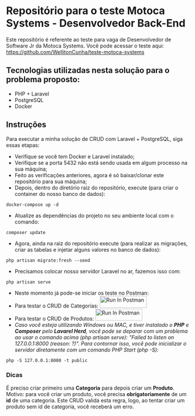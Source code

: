 # Repositório para o teste Motoca Systems - Desenvolvedor Back-End
Este repositório é referente ao teste para vaga de Desenvolvedor de Software Jr da Motoca Systems. Você pode acessar o teste aqui: https://github.com/WellitonCunha/teste-motoca-systems

## Tecnologias utilizadas nesta solução para o problema proposto:
- PHP + Laravel
- PostgreSQL
- Docker

## Instruções
Para executar a minha solução de CRUD com Laravel + PostgreSQL, siga essas etapas:
- Verifique se você tem Docker e Laravel instalado;
- Verifique se a porta 5432 não está sendo usada em algum processo na sua máquina;
- Feito as verificações anteriores, agora é só baixar/clonar este repositório para sua máquina;
- Depois, dentro do diretório raiz do repositório, execute (para criar o container do nosso banco de dados):
```
docker-compose up -d
```
- Atualize as dependências do projeto no seu ambiente local com o comando:
```
composer update
```
- Agora, ainda na raiz do repositório execute (para realizar as migrações, criar as tabelas e injetar alguns valores no banco de dados):
```
php artisan migrate:fresh --seed
```
- Precisamos colocar nosso servidor Laravel no ar, fazemos isso com:
```
php artisan serve
```
- Neste momento já pode-se iniciar os teste no Postman:
- Para testar o CRUD de Categorias: [<img src="https://run.pstmn.io/button.svg" alt="Run In Postman" style="width: 128px; height: 32px;">](https://app.getpostman.com/run-collection/25152432-f27986ed-cda1-4bb1-a920-34d17c7dcddb?action=collection%2Ffork&source=rip_markdown&collection-url=entityId%3D25152432-f27986ed-cda1-4bb1-a920-34d17c7dcddb%26entityType%3Dcollection%26workspaceId%3D2e130b77-f16e-4748-87e5-7b29c357e85e)
- Para testar o CRUD de Produtos: [<img src="https://run.pstmn.io/button.svg" alt="Run In Postman" style="width: 128px; height: 32px;">](https://app.getpostman.com/run-collection/25152432-c720f63f-5434-4f38-96e7-dd8a4475f1c1?action=collection%2Ffork&source=rip_markdown&collection-url=entityId%3D25152432-c720f63f-5434-4f38-96e7-dd8a4475f1c1%26entityType%3Dcollection%26workspaceId%3D2e130b77-f16e-4748-87e5-7b29c357e85e)
- _Caso você esteja utilizando Windows ou MAC, e tiver instalado o **PHP** e **Composer** pelo **Lavarel Herd**, você pode se deparar com um problema ao usar o comando acima (php artisan serve): "Failed to listen on 127.0.0.1:8000 (reason: ?)". Para contornar isso, você pode inicializar o servidor diretamente com um comando PHP Start (php -S):_
```
php -S 127.0.0.1:8000 -t public
```
### Dicas
É preciso criar primeiro uma **Categoria** para depois criar um **Produto**. Motivo: para você criar um produto, você precisa **obrigatoriamente** de um **id** de uma categoria. Este CRUD valida esta regra, logo, ao tentar criar um produto sem id de categoria, você receberá um erro.
